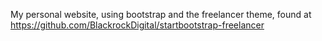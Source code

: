 My personal website, using bootstrap and the freelancer theme, found at https://github.com/BlackrockDigital/startbootstrap-freelancer
